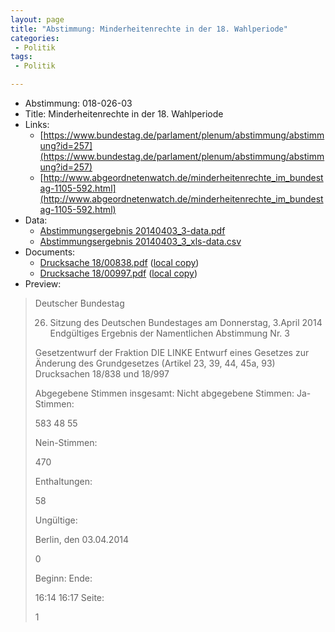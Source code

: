 ```yaml
---
layout: page
title: "Abstimmung: Minderheitenrechte in der 18. Wahlperiode"
categories:
 - Politik
tags:
 - Politik

---
```


* Abstimmung: 018-026-03
* Title: Minderheitenrechte in der 18. Wahlperiode
* Links: 
    * [https://www.bundestag.de/parlament/plenum/abstimmung/abstimmung?id=257](https://www.bundestag.de/parlament/plenum/abstimmung/abstimmung?id=257)
    * [http://www.abgeordnetenwatch.de/minderheitenrechte_im_bundestag-1105-592.html](http://www.abgeordnetenwatch.de/minderheitenrechte_im_bundestag-1105-592.html)
* Data: 
    * [Abstimmungsergebnis 20140403_3-data.pdf](/res/abstimmungsliste/20140403_3-data.pdf)
    * [Abstimmungsergebnis 20140403_3_xls-data.csv](/res/abstimmungsliste/analyses/20140403_3_xls-data.csv)
* Documents: 
    * [Drucksache 18/00838.pdf](http://dip21.bundestag.de/dip21/btd/18/008/1800838.pdf) ([local copy](/res/abstimmungsdaten/018-026-03/1800838.pdf))
    * [Drucksache 18/00997.pdf](http://dip21.bundestag.de/dip21/btd/18/009/1800997.pdf) ([local copy](/res/abstimmungsdaten/018-026-03/1800997.pdf))
* Preview: 
> Deutscher Bundestag
> 
> 26. Sitzung des Deutschen Bundestages
> am Donnerstag, 3.April 2014
> Endgültiges Ergebnis der Namentlichen Abstimmung Nr. 3
> 
> Gesetzentwurf der Fraktion DIE LINKE
> Entwurf eines Gesetzes zur Änderung des Grundgesetzes (Artikel 23, 39, 44, 45a, 93)
> Drucksachen 18/838 und 18/997
> 
> Abgegebene Stimmen insgesamt:
> Nicht abgegebene Stimmen:
> Ja-Stimmen:
> 
> 583
> 48
> 55
> 
> Nein-Stimmen:
> 
> 470
> 
> Enthaltungen:
> 
> 58
> 
> Ungültige:
> 
> Berlin, den 03.04.2014
> 
> 0
> 
> Beginn:
> Ende:
> 
> 16:14
> 16:17
> Seite:
> 
> 1
> 
> 
